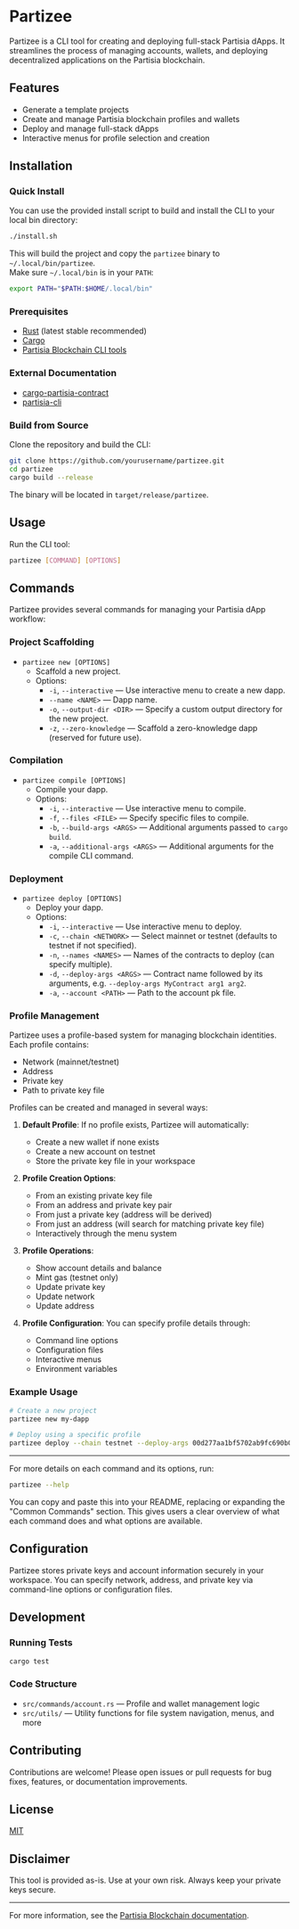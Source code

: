 # Partizee

Partizee is a CLI tool for creating and deploying full-stack Partisia dApps. It streamlines the process of managing accounts, wallets, and deploying decentralized applications on the Partisia blockchain.

## Features
- Generate a template projects
- Create and manage Partisia blockchain profiles and wallets
- Deploy and manage full-stack dApps
- Interactive menus for profile selection and creation

## Installation

### Quick Install

You can use the provided install script to build and install the CLI to your local bin directory:

```sh
./install.sh
```

This will build the project and copy the `partizee` binary to `~/.local/bin/partizee`.  
Make sure `~/.local/bin` is in your `PATH`:

```sh
export PATH="$PATH:$HOME/.local/bin"
```

### Prerequisites

- [Rust](https://www.rust-lang.org/tools/install) (latest stable recommended)
- [Cargo](https://doc.rust-lang.org/cargo/getting-started/installation.html)
- [Partisia Blockchain CLI tools](https://partisiablockchain.com/)

### External Documentation

- [cargo-partisia-contract](https://gitlab.com/partisiablockchain/language/cargo-partisia-contract)
- [partisia-cli](https://gitlab.com/partisiablockchain/language/partisia-cli)

### Build from Source

Clone the repository and build the CLI:

```sh
git clone https://github.com/yourusername/partizee.git
cd partizee
cargo build --release
```

The binary will be located in `target/release/partizee`.

## Usage

Run the CLI tool:

```sh
partizee [COMMAND] [OPTIONS]
```

## Commands

Partizee provides several commands for managing your Partisia dApp workflow:

### Project Scaffolding

- `partizee new [OPTIONS]`
  - Scaffold a new project.
  - Options:
    - `-i`, `--interactive` — Use interactive menu to create a new dapp.
    - `--name <NAME>` — Dapp name.
    - `-o`, `--output-dir <DIR>` — Specify a custom output directory for the new project.
    - `-z`, `--zero-knowledge` — Scaffold a zero-knowledge dapp (reserved for future use).

### Compilation

- `partizee compile [OPTIONS]`
  - Compile your dapp.
  - Options:
    - `-i`, `--interactive` — Use interactive menu to compile.
    - `-f`, `--files <FILE>` — Specify specific files to compile.
    - `-b`, `--build-args <ARGS>` — Additional arguments passed to `cargo build`.
    - `-a`, `--additional-args <ARGS>` — Additional arguments for the compile CLI command.

### Deployment

- `partizee deploy [OPTIONS]`
  - Deploy your dapp.
  - Options:
    - `-i`, `--interactive` — Use interactive menu to deploy.
    - `-c`, `--chain <NETWORK>` — Select mainnet or testnet (defaults to testnet if not specified).
    - `-n`, `--names <NAMES>` — Names of the contracts to deploy (can specify multiple).
    - `-d`, `--deploy-args <ARGS>` — Contract name followed by its arguments, e.g. `--deploy-args MyContract arg1 arg2`.
    - `-a`, `--account <PATH>` — Path to the account pk file.

### Profile Management

Partizee uses a profile-based system for managing blockchain identities. Each profile contains:
- Network (mainnet/testnet)
- Address
- Private key
- Path to private key file

Profiles can be created and managed in several ways:

1. **Default Profile**: If no profile exists, Partizee will automatically:
   - Create a new wallet if none exists
   - Create a new account on testnet
   - Store the private key file in your workspace

2. **Profile Creation Options**:
   - From an existing private key file
   - From an address and private key pair
   - From just a private key (address will be derived)
   - From just an address (will search for matching private key file)
   - Interactively through the menu system

3. **Profile Operations**:
   - Show account details and balance
   - Mint gas (testnet only)
   - Update private key
   - Update network
   - Update address

4. **Profile Configuration**:
   You can specify profile details through:
   - Command line options
   - Configuration files
   - Interactive menus
   - Environment variables

### Example Usage

```sh
# Create a new project
partizee new my-dapp

# Deploy using a specific profile
partizee deploy --chain testnet --deploy-args 00d277aa1bf5702ab9fc690b04bd68b5a981095530
```

---

For more details on each command and its options, run:

```sh
partizee --help
```

You can copy and paste this into your README, replacing or expanding the "Common Commands" section. This gives users a clear overview of what each command does and what options are available.

## Configuration

Partizee stores private keys and account information securely in your workspace. You can specify network, address, and private key via command-line options or configuration files.

## Development

### Running Tests

```sh
cargo test
```

### Code Structure

- `src/commands/account.rs` — Profile and wallet management logic
- `src/utils/` — Utility functions for file system navigation, menus, and more

## Contributing

Contributions are welcome! Please open issues or pull requests for bug fixes, features, or documentation improvements.

## License

[MIT](LICENSE)

## Disclaimer

This tool is provided as-is. Use at your own risk. Always keep your private keys secure.

---

For more information, see the [Partisia Blockchain documentation](https://partisiablockchain.com/).
